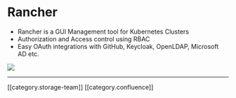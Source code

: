 # Rancher

* Rancher is a GUI Management tool for Kubernetes Clusters
* Authorization and Access control using RBAC
* Easy OAuth integrations with GitHub, Keycloak, OpenLDAP, Microsoft AD etc.

![](../../../../DevOpsFull/AllDocs/images/storage)

***

\[\[category.storage-team]] \[\[category.confluence]]
